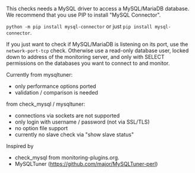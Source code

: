 This checks needs a MySQL driver to access a MySQL/MariaDB database. We recommend that you use PIP to install "MySQL Connector". 

`python -m pip install mysql-connector` or just `pip install mysql-connector`.


If you just want to check if MySQL/MariaDB is listening on its port, use the `network-port-tcp` check. Otherwise use a read-only database user, locked down to address of the monitoring server, and only with SELECT permissions on the databases you want to connect to and monitor.


Currently
from mysqltuner:
* only performance options ported
* validation / comparison is needed

from check_mysql / mysqltuner:
* connections via sockets are not supported
* only login with username / password (not via SSL/TLS)
* no option file support
* currently no slave check via "show slave status"

Inspired by
* check_mysql from monitoring-plugins.org.
* MySQLTuner (https://github.com/major/MySQLTuner-perl)